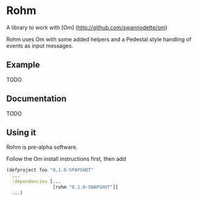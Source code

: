 # Rohm

A library to work with [Om] (http://github.com/swannodette/om) 

Rohm uses Om with some added helpers and a Pedestal style handling of events as input messages.

## Example

TODO

## Documentation

TODO

## Using it

Rohm is pre-alpha software.

Follow the Om install instructions first, then add

```clj
(defproject foo "0.1.0-SPAPSHOT"
  ...
  :dependencies [...
                 [rohm "0.1.0-SNAPSHOT"]]
  ...)
```

